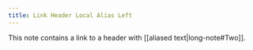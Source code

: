 ```yaml
---
title: Link Header Local Alias Left
---
```

This note contains a link to a header with [[aliased text|long-note#Two]].
